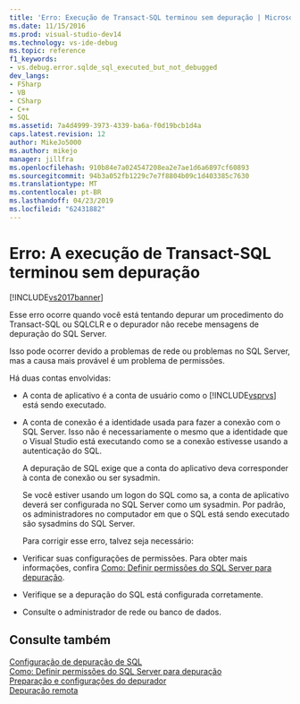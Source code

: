 ```yaml
---
title: 'Erro: Execução de Transact-SQL terminou sem depuração | Microsoft Docs'
ms.date: 11/15/2016
ms.prod: visual-studio-dev14
ms.technology: vs-ide-debug
ms.topic: reference
f1_keywords:
- vs.debug.error.sqlde_sql_executed_but_not_debugged
dev_langs:
- FSharp
- VB
- CSharp
- C++
- SQL
ms.assetid: 7a4d4999-3973-4339-ba6a-f0d19bcb1d4a
caps.latest.revision: 12
author: MikeJo5000
ms.author: mikejo
manager: jillfra
ms.openlocfilehash: 910b84e7a024547208ea2e7ae1d6a6897cf60893
ms.sourcegitcommit: 94b3a052fb1229c7e7f8804b09c1d403385c7630
ms.translationtype: MT
ms.contentlocale: pt-BR
ms.lasthandoff: 04/23/2019
ms.locfileid: "62431882"
---
```

# <a name="error-transact-sql-execution-ended-without-debugging"></a>Erro: A execução de Transact-SQL terminou sem depuração
[!INCLUDE[vs2017banner](../includes/vs2017banner.md)]

Esse erro ocorre quando você está tentando depurar um procedimento do Transact-SQL ou SQLCLR e o depurador não recebe mensagens de depuração do SQL Server.  
  
 Isso pode ocorrer devido a problemas de rede ou problemas no SQL Server, mas a causa mais provável é um problema de permissões.  
  
 Há duas contas envolvidas:  
  
- A conta de aplicativo é a conta de usuário como o [!INCLUDE[vsprvs](../includes/vsprvs-md.md)] está sendo executado.  
  
- A conta de conexão é a identidade usada para fazer a conexão com o SQL Server. Isso não é necessariamente o mesmo que a identidade que o Visual Studio está executando como se a conexão estivesse usando a autenticação do SQL.  
  
  A depuração de SQL exige que a conta do aplicativo deva corresponder à conta de conexão ou ser sysadmin.  
  
  Se você estiver usando um logon do SQL como sa, a conta de aplicativo deverá ser configurada no SQL Server como um sysadmin. Por padrão, os administradores no computador em que o SQL está sendo executado são sysadmins do SQL Server.  
  
  Para corrigir esse erro, talvez seja necessário:  
  
- Verificar suas configurações de permissões. Para obter mais informações, confira [Como: Definir permissões do SQL Server para depuração](http://msdn.microsoft.com/84e088d0-0409-41d4-841b-f5d4b0fda414).  
  
- Verifique se a depuração do SQL está configurada corretamente.  
  
- Consulte o administrador de rede ou banco de dados.  
  
## <a name="see-also"></a>Consulte também  
 [Configuração de depuração de SQL](http://msdn.microsoft.com/3db09e68-edcc-42de-9c22-4e97cfd55ab3)   
 [Como: Definir permissões do SQL Server para depuração](http://msdn.microsoft.com/84e088d0-0409-41d4-841b-f5d4b0fda414)   
 [Preparação e configurações do depurador](../debugger/debugger-settings-and-preparation.md)   
 [Depuração remota](../debugger/remote-debugging.md)
